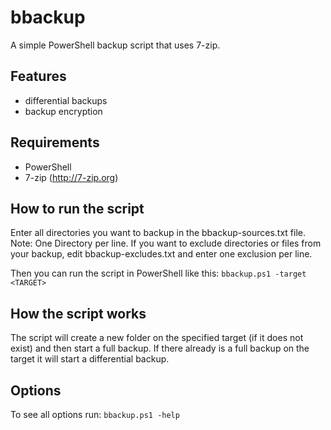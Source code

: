 # bbackup
A simple PowerShell backup script that uses 7-zip.

## Features
* differential backups
* backup encryption

## Requirements
* PowerShell
* 7-zip (http://7-zip.org)

## How to run the script

Enter all directories you want to backup in the bbackup-sources.txt file. Note: One Directory per line.
If you want to exclude directories or files from your backup, edit bbackup-excludes.txt and enter one exclusion per line.

Then you can run the script in PowerShell like this: `bbackup.ps1 -target <TARGET>`

## How the script works

The script will create a new folder on the specified target (if it does not exist) and then start a full backup. 
If there already is a full backup on the target it will start a differential backup.

## Options

To see all options run: `bbackup.ps1 -help`
